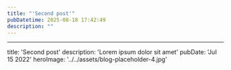 ```yaml
---
title: "'Second post'"
pubDatetime: 2025-08-18 17:42:49
description: ""
---
```

---
title: 'Second post'
description: 'Lorem ipsum dolor sit amet'
pubDate: 'Jul 15 2022'
heroImage: '../../assets/blog-placeholder-4.jpg'
